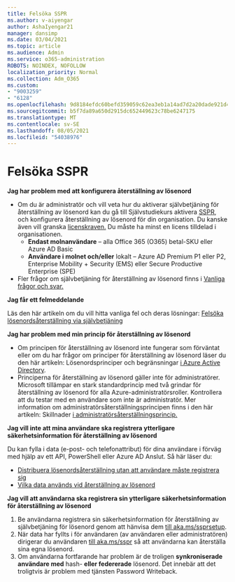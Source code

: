 ```yaml
---
title: Felsöka SSPR
ms.author: v-aiyengar
author: AshaIyengar21
manager: dansimp
ms.date: 03/04/2021
ms.topic: article
ms.audience: Admin
ms.service: o365-administration
ROBOTS: NOINDEX, NOFOLLOW
localization_priority: Normal
ms.collection: Adm_O365
ms.custom:
- "9003259"
- "6128"
ms.openlocfilehash: 9d8184efdc60befd359059c62ea3eb1a14ad7d2a20dade921d4a71e424f52033
ms.sourcegitcommit: b5f7da89a650d2915dc652449623c78be6247175
ms.translationtype: MT
ms.contentlocale: sv-SE
ms.lasthandoff: 08/05/2021
ms.locfileid: "54038976"
---
```

# <a name="troubleshoot-sspr"></a>Felsöka SSPR

**Jag har problem med att konfigurera återställning av lösenord**

- Om du är administratör och vill veta hur du aktiverar självbetjäning för återställning av lösenord kan du gå till Självstudiekurs aktivera [SSPR](https://docs.microsoft.com/azure/active-directory/authentication/tutorial-enable-sspr), och konfigurera återställning av lösenord för din organisation. Du kanske även vill granska [licenskraven.](https://docs.microsoft.com/azure/active-directory/authentication/concept-sspr-licensing?WT.mc_id=Portal-Microsoft_Azure_Support) Du måste ha minst en licens tilldelad i organisationen.
    - **Endast molnanvändare** – alla Office 365 (O365) betal-SKU eller Azure AD Basic
    - **Användare i molnet och/eller** lokalt – Azure AD Premium P1 eller P2, Enterprise Mobility + Security (EMS) eller Secure Productive Enterprise (SPE)
- Fler frågor om självbetjäning för återställning av lösenord finns i [Vanliga frågor och svar.](https://docs.microsoft.com/azure/active-directory/authentication/active-directory-passwords-faq?WT.mc_id=Portal-Microsoft_Azure_Support)

**Jag får ett felmeddelande**

Läs den här artikeln om du vill hitta vanliga fel och deras lösningar: [Felsöka lösenordsåterställning via självbetjäning](https://docs.microsoft.com/azure/active-directory/authentication/active-directory-passwords-troubleshoot?WT.mc_id=Portal-Microsoft_Azure_Support)

**Jag har problem med min princip för återställning av lösenord**

- Om principen för återställning av lösenord inte fungerar som förväntat eller om du har frågor om principer för återställning av lösenord läser du den här artikeln: Lösenordsprinciper och begränsningar [i Azure Active Directory](https://docs.microsoft.com/azure/active-directory/authentication/concept-sspr-policy?WT.mc_id=Portal-Microsoft_Azure_Support).
- Principerna för återställning av lösenord gäller inte för administratörer. Microsoft tillämpar en stark standardprincip med två grindar för återställning av lösenord för alla Azure-administratörsroller. Kontrollera att du testar med en användare som inte är administratör. Mer information om administratörsåterställningsprincipen finns i den här artikeln: Skillnader [i administratörsåterställningsprincip.](https://docs.microsoft.com/azure/active-directory/authentication/concept-sspr-policy?WT.mc_id=Portal-Microsoft_Azure_Support#administrator-reset-policy-differences)

**Jag vill inte att mina användare ska registrera ytterligare säkerhetsinformation för återställning av lösenord**

Du kan fylla i data (e-post- och telefonattribut) för dina användare i förväg med hjälp av ett API, PowerShell eller Azure AD Anslut. Så här läser du:

- [Distribuera lösenordsåterställning utan att användare måste registrera sig](https://docs.microsoft.com/azure/active-directory/active-directory-passwords-data?WT.mc_id=Portal-Microsoft_Azure_Support#set-and-read-authentication-data-using-powershell)
- [Vilka data används vid återställning av lösenord](https://docs.microsoft.com/azure/active-directory/active-directory-passwords-data?WT.mc_id=Portal-Microsoft_Azure_Support)

**Jag vill att användarna ska registrera sin ytterligare säkerhetsinformation för återställning av lösenord**

1. Be användarna registrera sin säkerhetsinformation för återställning av självbetjäning för lösenord genom att hänvisa dem [till aka.ms/ssprsetup](https://mysignins.microsoft.com/security-info).
1. När data har fyllts i för användaren (av användaren eller administratören) dirigerar du användaren [till aka.ms/sspr](https://passwordreset.microsoftonline.com/) så att användarna kan återställa sina egna lösenord.
1. Om användarna fortfarande har problem är de troligen **synkroniserade användare med** hash- **eller federerade** lösenord. Det innebär att det troligtvis är problem med tjänsten Password Writeback.